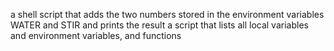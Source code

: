 a shell script that adds the two numbers stored in the environment variables WATER and STIR and prints the result
a script that lists all local variables and environment variables, and functions
